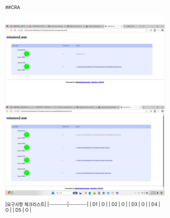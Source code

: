 ##CRA

![coverage2](./coverage_main.jpg)
![coverage](./coverage.jpg)

|요구사항 체크리스트|
|---------|---------|
|   D1    |     O  |
|   D2    |    O   |
|   D3    |    O   |
|   D4    |    O   |
|   D5    |    O   |

